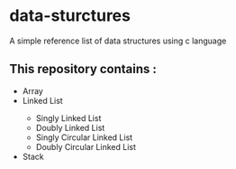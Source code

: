 # data-sturctures
A simple reference list of data structures using c language

## This repository contains : 
  <ul>
    <li>Array</li>
    <li>Linked List</li>
    <ul>
      <li>Singly Linked List</li>
      <li>Doubly Linked List</li>
      <li>Singly Circular Linked List</li>
      <li>Doubly Circular Linked List</li>
    </ul>
    <li>Stack</li>
  </ul>
